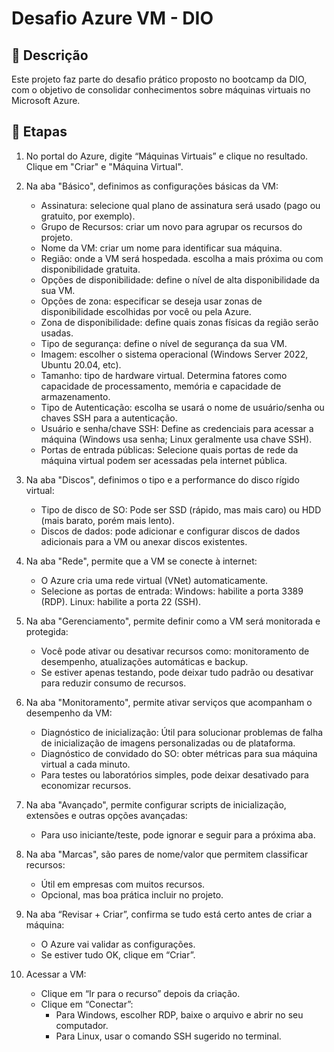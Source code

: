 # Desafio Azure VM - DIO

## 📌 Descrição
Este projeto faz parte do desafio prático proposto no bootcamp da DIO, com o objetivo de consolidar conhecimentos sobre máquinas virtuais no Microsoft Azure.

## 📝 Etapas
1. No portal do Azure, digite “Máquinas Virtuais” e clique no resultado. Clique em "Criar" e "Máquina Virtual".
   
2. Na aba "Básico", definimos as configurações básicas da VM:
   - Assinatura: selecione qual plano de assinatura será usado (pago ou gratuito, por exemplo).
   - Grupo de Recursos: criar um novo para agrupar os recursos do projeto.
   - Nome da VM: criar um nome para identificar sua máquina.
   - Região: onde a VM será hospedada. escolha a mais próxima ou com disponibilidade gratuita.
   - Opções de disponibilidade: define o nível de alta disponibilidade da sua VM.
   - Opções de zona: especificar se deseja usar zonas de disponibilidade escolhidas por você ou pela Azure.
   - Zona de disponibilidade: define quais zonas físicas da região serão usadas.
   - Tipo de segurança: define o nível de segurança da sua VM.
   - Imagem: escolher o sistema operacional (Windows Server 2022, Ubuntu 20.04, etc).
   - Tamanho: tipo de hardware virtual. Determina fatores como capacidade de processamento, memória e capacidade de armazenamento.
   - Tipo de Autenticação: escolha se usará o nome de usuário/senha ou chaves SSH para a autenticação.
   - Usuário e senha/chave SSH: Define as credenciais para acessar a máquina (Windows usa senha; Linux geralmente usa chave SSH).
   - Portas de entrada públicas: Selecione quais portas de rede da máquina virtual podem ser acessadas pela internet pública.

3. Na aba "Discos", definimos o tipo e a performance do disco rígido virtual:
   - Tipo de disco de SO: Pode ser SSD (rápido, mas mais caro) ou HDD (mais barato, porém mais lento).
   - Discos de dados: pode adicionar e configurar discos de dados adicionais para a VM ou anexar discos existentes.

4. Na aba "Rede", permite que a VM se conecte à internet:
   - O Azure cria uma rede virtual (VNet) automaticamente.
   - Selecione as portas de entrada: Windows: habilite a porta 3389 (RDP). Linux: habilite a porta 22 (SSH).

5. Na aba "Gerenciamento", permite definir como a VM será monitorada e protegida:
   - Você pode ativar ou desativar recursos como: monitoramento de desempenho, atualizações automáticas e backup.
   - Se estiver apenas testando, pode deixar tudo padrão ou desativar para reduzir consumo de recursos.

6. Na aba "Monitoramento", permite ativar serviços que acompanham o desempenho da VM:
   - Diagnóstico de inicialização: Útil para solucionar problemas de falha de inicialização de imagens personalizadas ou de plataforma.
   - Diagnóstico de convidado do SO: obter métricas para sua máquina virtual a cada minuto.
   - Para testes ou laboratórios simples, pode deixar desativado para economizar recursos.

7. Na aba "Avançado", permite configurar scripts de inicialização, extensões e outras opções avançadas:
   - Para uso iniciante/teste, pode ignorar e seguir para a próxima aba.

8. Na aba "Marcas", são pares de nome/valor que permitem classificar recursos:
   - Útil em empresas com muitos recursos.
   - Opcional, mas boa prática incluir no projeto.

9. Na aba “Revisar + Criar”, confirma se tudo está certo antes de criar a máquina:
   - O Azure vai validar as configurações.
   - Se estiver tudo OK, clique em “Criar”.
  
10. Acessar a VM:
    - Clique em “Ir para o recurso” depois da criação.
    - Clique em “Conectar”:
        - Para Windows, escolher RDP, baixe o arquivo e abrir no seu computador.
        - Para Linux, usar o comando SSH sugerido no terminal.
